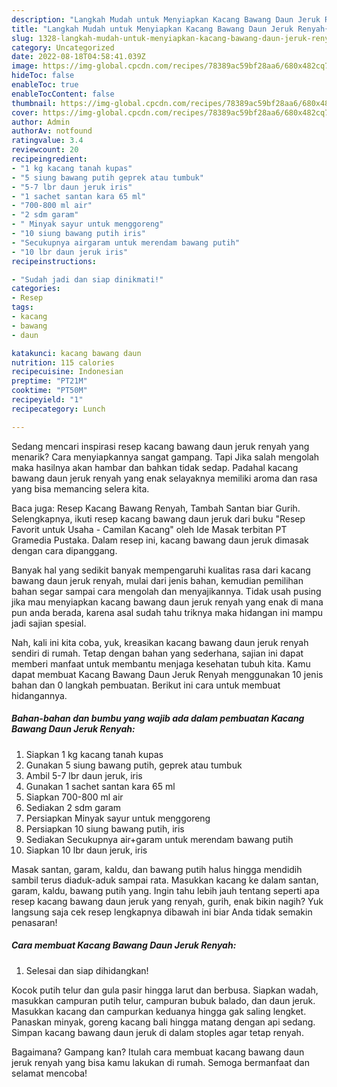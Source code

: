 ```yaml
---
description: "Langkah Mudah untuk Menyiapkan Kacang Bawang Daun Jeruk Renyah{ yang Bisa Manjain Lidah,  Menu Buat lebaran"
title: "Langkah Mudah untuk Menyiapkan Kacang Bawang Daun Jeruk Renyah{ yang Bisa Manjain Lidah,  Menu Buat lebaran"
slug: 1328-langkah-mudah-untuk-menyiapkan-kacang-bawang-daun-jeruk-renyah-yang-bisa-manjain-lidah-menu-buat-lebaran
category: Uncategorized
date: 2022-08-18T04:58:41.039Z
image: https://img-global.cpcdn.com/recipes/78389ac59bf28aa6/680x482cq70/kacang-bawang-daun-jeruk-renyah-foto-resep-utama.jpg
hideToc: false
enableToc: true
enableTocContent: false
thumbnail: https://img-global.cpcdn.com/recipes/78389ac59bf28aa6/680x482cq70/kacang-bawang-daun-jeruk-renyah-foto-resep-utama.jpg
cover: https://img-global.cpcdn.com/recipes/78389ac59bf28aa6/680x482cq70/kacang-bawang-daun-jeruk-renyah-foto-resep-utama.jpg
author: Admin
authorAv: notfound
ratingvalue: 3.4
reviewcount: 20
recipeingredient:
- "1 kg kacang tanah kupas"
- "5 siung bawang putih geprek atau tumbuk"
- "5-7 lbr daun jeruk iris"
- "1 sachet santan kara 65 ml"
- "700-800 ml air"
- "2 sdm garam"
- " Minyak sayur untuk menggoreng"
- "10 siung bawang putih iris"
- "Secukupnya airgaram untuk merendam bawang putih"
- "10 lbr daun jeruk iris"
recipeinstructions:

- "Sudah jadi dan siap dinikmati!"
categories:
- Resep
tags:
- kacang
- bawang
- daun

katakunci: kacang bawang daun 
nutrition: 115 calories
recipecuisine: Indonesian
preptime: "PT21M"
cooktime: "PT50M"
recipeyield: "1"
recipecategory: Lunch

---
```



Sedang mencari inspirasi resep kacang bawang daun jeruk renyah yang menarik? Cara menyiapkannya sangat gampang. Tapi Jika salah mengolah maka hasilnya akan hambar dan bahkan tidak sedap. Padahal kacang bawang daun jeruk renyah yang enak selayaknya memiliki aroma dan rasa yang bisa memancing selera kita.


Baca juga: Resep Kacang Bawang Renyah, Tambah Santan biar Gurih. Selengkapnya, ikuti resep kacang bawang daun jeruk dari buku &#34;Resep Favorit untuk Usaha - Camilan Kacang&#34; oleh Ide Masak terbitan PT Gramedia Pustaka. Dalam resep ini, kacang bawang daun jeruk dimasak dengan cara dipanggang.

Banyak hal yang sedikit banyak mempengaruhi kualitas rasa dari kacang bawang daun jeruk renyah, mulai dari jenis bahan, kemudian pemilihan bahan segar sampai cara mengolah dan menyajikannya. Tidak usah pusing jika mau menyiapkan kacang bawang daun jeruk renyah yang enak di mana pun anda berada, karena asal sudah tahu triknya maka hidangan ini mampu jadi sajian spesial.


Nah, kali ini kita coba, yuk, kreasikan kacang bawang daun jeruk renyah sendiri di rumah. Tetap dengan bahan yang sederhana, sajian ini dapat memberi manfaat untuk membantu menjaga kesehatan tubuh kita. Kamu dapat membuat Kacang Bawang Daun Jeruk Renyah menggunakan 10 jenis bahan dan 0 langkah pembuatan. Berikut ini cara untuk membuat hidangannya.

<!--inarticleads1-->

##### Bahan-bahan dan bumbu yang wajib ada dalam pembuatan Kacang Bawang Daun Jeruk Renyah:

1. Siapkan 1 kg kacang tanah kupas
1. Gunakan 5 siung bawang putih, geprek atau tumbuk
1. Ambil 5-7 lbr daun jeruk, iris
1. Gunakan 1 sachet santan kara 65 ml
1. Siapkan 700-800 ml air
1. Sediakan 2 sdm garam
1. Persiapkan  Minyak sayur untuk menggoreng
1. Persiapkan 10 siung bawang putih, iris
1. Sediakan Secukupnya air+garam untuk merendam bawang putih
1. Siapkan 10 lbr daun jeruk, iris


Masak santan, garam, kaldu, dan bawang putih halus hingga mendidih sambil terus diaduk-aduk sampai rata. Masukkan kacang ke dalam santan, garam, kaldu, bawang putih yang. Ingin tahu lebih jauh tentang seperti apa resep kacang bawang daun jeruk yang renyah, gurih, enak bikin nagih? Yuk langsung saja cek resep lengkapnya dibawah ini biar Anda tidak semakin penasaran! 

<!--inarticleads2-->

##### Cara membuat Kacang Bawang Daun Jeruk Renyah:


1. Selesai dan siap dihidangkan!

Kocok putih telur dan gula pasir hingga larut dan berbusa. Siapkan wadah, masukkan campuran putih telur, campuran bubuk balado, dan daun jeruk. Masukkan kacang dan campurkan keduanya hingga gak saling lengket. Panaskan minyak, goreng kacang bali hingga matang dengan api sedang. Simpan kacang bawang daun jeruk di dalam stoples agar tetap renyah. 

Bagaimana? Gampang kan? Itulah cara membuat kacang bawang daun jeruk renyah yang bisa kamu lakukan di rumah. Semoga bermanfaat dan selamat mencoba!
